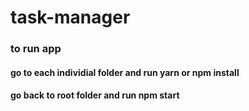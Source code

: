 # task-manager

### to run app
#### go to each individial folder and run yarn or npm install
#### go back to root folder and run npm start

